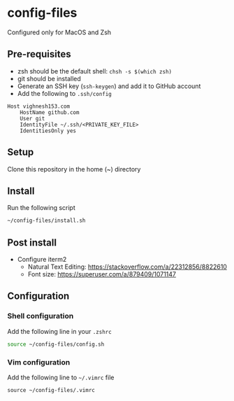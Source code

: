 # config-files

Configured only for MacOS and Zsh

## Pre-requisites

- zsh should be the default shell: `chsh -s $(which zsh)`
- git should be installed
- Generate an SSH key (`ssh-keygen`) and add it to GitHub account
- Add the following to `.ssh/config`

```
Host vighnesh153.com
    HostName github.com
    User git
    IdentityFile ~/.ssh/<PRIVATE_KEY_FILE>
    IdentitiesOnly yes
```

## Setup

Clone this repository in the home (~) directory

## Install

Run the following script

```sh
~/config-files/install.sh
```

## Post install

- Configure iterm2
  - Natural Text Editing: https://stackoverflow.com/a/22312856/8822610
  - Font size: https://superuser.com/a/879409/1071147

## Configuration

### Shell configuration

Add the following line in your `.zshrc`

```sh
source ~/config-files/config.sh
```

### Vim configuration

Add the following line to `~/.vimrc` file

```vimrc
source ~/config-files/.vimrc
```
